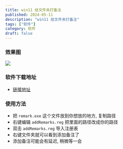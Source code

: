 ```yaml
---
title: win11 给文件夹打备注
published: 2024-05-11
description: "win11 给文件夹打备注"
tags: ["软件"]
category: 软件
draft: false
---
```


### 效果图
![](https://api.onedrive.com/v1.0/shares/s!AmRYeUQXQNkEqXNjt1usdIppUUHy/root/content)

### 软件下载地址
- [链接地址](https://www.alipan.com/s/28FgzZzGYJV)

### 使用方法
- 把 `remark.exe` 这个文件放到你想放的地方, 复制路径
- 右键编辑 `addRemarks.reg` 把里面的路径改成你的路径
- 双击 `addRemarks.reg` 导入注册表
- 右键文件夹就可以看到添加备注了
- 添加备注可能会有延迟, 稍微等一会


